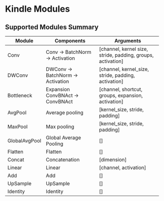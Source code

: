 # Kindle Modules
## Supported Modules Summary

|Module|Components|Arguments|
|-|-|-|
|Conv|Conv -> BatchNorm -> Activation|[channel, kernel size, stride, padding, groups, activation]|
|DWConv|DWConv -> BatchNorm -> Activation|[channel, kernel_size, stride, padding, activation]|
|Bottleneck|Expansion ConvBNAct -> ConvBNAct|[channel, shortcut, groups, expansion, activation]
|AvgPool|Average pooling|[kernel_size, stride, padding]|
|MaxPool|Max pooling|[kernel_size, stride, padding]|
|GlobalAvgPool|Global Average Pooling|[]|
|Flatten|Flatten|[]|
|Concat|Concatenation|[dimension]|
|Linear|Linear|[channel, activation]|
|Add|Add|[]|
|UpSample|UpSample|[]|
|Identity|Identity|[]|

